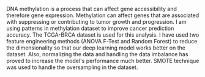 DNA methylation is a process that can affect gene accessibility and therefore gene expression. Methylation can affect genes that are associated with suppressing or contributing to tumor growth and progression. I am using patterns in methylation dataset to improve cancer prediction accuracy. The TCGA-BRCA dataset is used for this analysis. I have used two feature engineering methods (ANOVA F-Test and Random Forest) to reduce the dimensionality so that our deep learning model works better on the dataset. Also, normalizing the data and handling the data imbalance has proved to increase the model's performance much better. SMOTE technique was used to handle the oversampling in the dataset.
